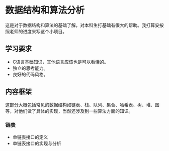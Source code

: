 # 数据结构和算法分析

这是对于数据结构和算法的基础了解，对本科生打基础有很大的帮助。我打算安按照老师的进度来写这个小项目。

## 学习要求
- C语言基础知识，其他语言应该也是可以看懂的。
- 独立的思考能力。
- 良好的代码风格。

## 内容框架
这部分大概包括常见的数据结构如链表、栈、队列、集合、哈希表、树、堆、图等，对他们做了具体的实现，当然还涉及到一些算法方面的知识。

### 链表
- 单链表接口的定义
- 单链表接口的实现与分析



